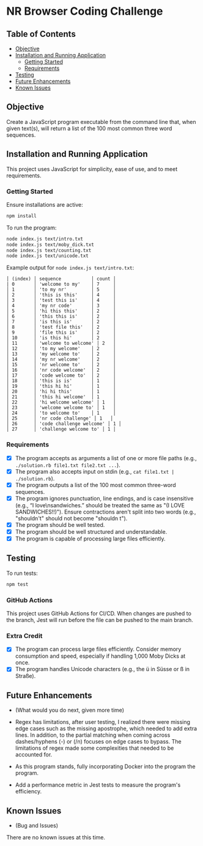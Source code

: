 # NR Browser Coding Challenge

## Table of Contents

- [Objective](#objective)
- [Installation and Running Application](#installation-and-running-application)
  - [Getting Started](#getting-started)
  - [Requirements](#requirements)
- [Testing](#testing)
- [Future Enhancements](#future-enhancements)
- [Known Issues](#known-issues)

## Objective

Create a JavaScript program executable from the command line that, when given text(s), will return a list of the 100 most common three word sequences.

## Installation and Running Application

This project uses JavaScript for simplicity, ease of use, and to meet requirements.

### Getting Started

Ensure installations are active:

```bash
npm install
```

To run the program:

```bash
node index.js text/intro.txt
node index.js text/moby_dick.txt
node index.js text/counting.txt
node index.js text/unicode.txt
```

Example output for `node index.js text/intro.txt`:

```
│ (index) │ sequence           │ count │
| 0       │ 'welcome to my'    │ 7     │
│ 1       │ 'to my nr'         │ 5     │
│ 2       │ 'this is this'     │ 4     │
│ 3       │ 'test this is'     │ 4     │
│ 4       │ 'my nr code'       │ 3     │
│ 5       │ 'hi this this'     │ 2     │
│ 6       │ 'this this is'     │ 2     │
│ 7       │ 'is this is'       │ 2     │
│ 8       │ 'test file this'   │ 2     │
│ 9       │ 'file this is'     │ 2     │
│ 10      │ 'is this hi'       │ 2     │
│ 11      │ 'welcome to welcome' │ 2   │
│ 12      │ 'to my welcome'    │ 2     │
│ 13      │ 'my welcome to'    │ 2     │
│ 14      │ 'my nr welcome'    │ 2     │
│ 15      │ 'nr welcome to'    │ 2     │
│ 16      │ 'nr code welcome'  │ 2     │
│ 17      │ 'code welcome to'  │ 2     │
│ 18      │ 'this is is'       │ 1     │
│ 19      │ 'this hi hi'       │ 1     │
│ 20      │ 'hi hi this'       │ 1     │
│ 21      │ 'this hi welcome'  │ 1     │
│ 22      │ 'hi welcome welcome' │ 1   │
│ 23      │ 'welcome welcome to' │ 1   │
│ 24      │ 'to welcome to'    │ 1     │
│ 25      │ 'nr code challenge' │ 1   │
│ 26      │ 'code challenge welcome' │ 1 │
│ 27      │ 'challenge welcome to' │ 1 │
```

### Requirements

- [x] The program accepts as arguments a list of one or more file paths (e.g., `./solution.rb file1.txt file2.txt ...`).
- [x] The program also accepts input on stdin (e.g., `cat file1.txt | ./solution.rb`).
- [x] The program outputs a list of the 100 most common three-word sequences.
- [x] The program ignores punctuation, line endings, and is case insensitive (e.g., “I love\nsandwiches.” should be treated the same as "(I LOVE SANDWICHES!!)"). Ensure contractions aren't split into two words (e.g., "shouldn't" should not become "shouldn t").
- [x] The program should be well tested.
- [x] The program should be well structured and understandable.
- [x] The program is capable of processing large files efficiently.

## Testing

To run tests:

```bash
npm test
```

### GitHub Actions

This project uses GitHub Actions for CI/CD. When changes are pushed to the branch, Jest will run before the file can be pushed to the main branch.

### Extra Credit

- [x] The program can process large files efficiently. Consider memory consumption and speed, especially if handling 1,000 Moby Dicks at once.
- [x] The program handles Unicode characters (e.g., the ü in Süsse or ß in Straße).

## Future Enhancements

- (What would you do next, given more time)

- Regex has limitations, after user testing, I realized there were missing edge cases such as the missing apostrophe, which needed to add extra lines. In addition, to the partial matching when coming across dashes/hyphens (-) or (/n) focuses on edge cases to bypass. The limitations of regex made some complexities that needed to be accounted for.
- As this program stands, fully incorporating Docker into the program the program.
- Add a performance metric in Jest tests to measure the program's efficiency.

## Known Issues

- (Bug and Issues)

There are no known issues at this time.
